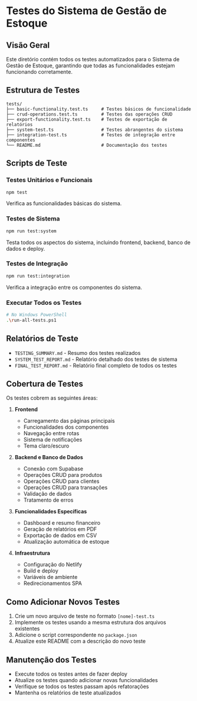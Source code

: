 # Testes do Sistema de Gestão de Estoque

## Visão Geral
Este diretório contém todos os testes automatizados para o Sistema de Gestão de Estoque, garantindo que todas as funcionalidades estejam funcionando corretamente.

## Estrutura de Testes

```
tests/
├── basic-functionality.test.ts     # Testes básicos de funcionalidade
├── crud-operations.test.ts         # Testes das operações CRUD
├── export-functionality.test.ts    # Testes de exportação de relatórios
├── system-test.ts                  # Testes abrangentes do sistema
├── integration-test.ts             # Testes de integração entre componentes
└── README.md                       # Documentação dos testes
```

## Scripts de Teste

### Testes Unitários e Funcionais
```bash
npm test
```
Verifica as funcionalidades básicas do sistema.

### Testes de Sistema
```bash
npm run test:system
```
Testa todos os aspectos do sistema, incluindo frontend, backend, banco de dados e deploy.

### Testes de Integração
```bash
npm run test:integration
```
Verifica a integração entre os componentes do sistema.

### Executar Todos os Testes
```bash
# No Windows PowerShell
.\run-all-tests.ps1
```

## Relatórios de Teste

- `TESTING_SUMMARY.md` - Resumo dos testes realizados
- `SYSTEM_TEST_REPORT.md` - Relatório detalhado dos testes de sistema
- `FINAL_TEST_REPORT.md` - Relatório final completo de todos os testes

## Cobertura de Testes

Os testes cobrem as seguintes áreas:

1. **Frontend**
   - Carregamento das páginas principais
   - Funcionalidades dos componentes
   - Navegação entre rotas
   - Sistema de notificações
   - Tema claro/escuro

2. **Backend e Banco de Dados**
   - Conexão com Supabase
   - Operações CRUD para produtos
   - Operações CRUD para clientes
   - Operações CRUD para transações
   - Validação de dados
   - Tratamento de erros

3. **Funcionalidades Específicas**
   - Dashboard e resumo financeiro
   - Geração de relatórios em PDF
   - Exportação de dados em CSV
   - Atualização automática de estoque

4. **Infraestrutura**
   - Configuração do Netlify
   - Build e deploy
   - Variáveis de ambiente
   - Redirecionamentos SPA

## Como Adicionar Novos Testes

1. Crie um novo arquivo de teste no formato `[nome]-test.ts`
2. Implemente os testes usando a mesma estrutura dos arquivos existentes
3. Adicione o script correspondente no `package.json`
4. Atualize este README com a descrição do novo teste

## Manutenção dos Testes

- Execute todos os testes antes de fazer deploy
- Atualize os testes quando adicionar novas funcionalidades
- Verifique se todos os testes passam após refatorações
- Mantenha os relatórios de teste atualizados